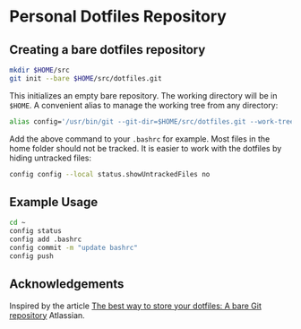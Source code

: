 # Personal Dotfiles Repository


## Creating a bare dotfiles repository

```bash
mkdir $HOME/src
git init --bare $HOME/src/dotfiles.git
``` 
This initializes an empty bare repository. The working directory will be in `$HOME`.
A convenient alias to manage the working tree from any directory:
```bash
alias config='/usr/bin/git --git-dir=$HOME/src/dotfiles.git --work-tree=$HOME'
```
Add the above command to your `.bashrc` for example.
Most files in the home folder should not be tracked. It is easier to work with the dotfiles by hiding untracked files:
```bash
config config --local status.showUntrackedFiles no
```

## Example Usage

```bash
cd ~
config status
config add .bashrc
config commit -m "update bashrc"
config push
```

## Acknowledgements

Inspired by the article [The best way to store your dotfiles: A bare Git repository](https://www.atlassian.com/git/tutorials/dotfiles) Atlassian.
